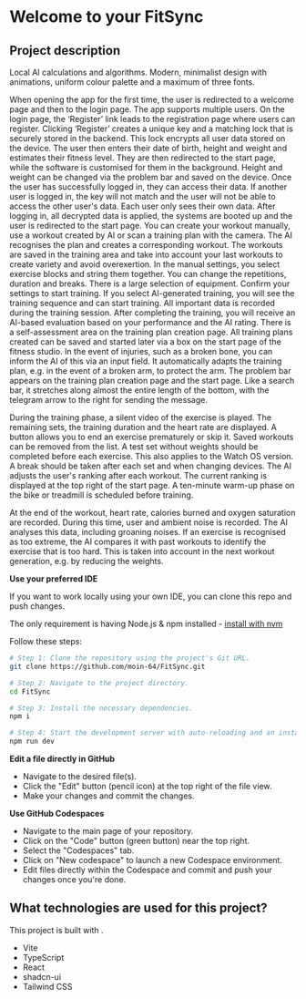 # Welcome to your FitSync

## Project description

Local AI calculations and algorithms. Modern, minimalist design with animations, uniform colour palette and a maximum of three fonts. 

When opening the app for the first time, the user is redirected to a welcome page and then to the login page. The app supports multiple users. On the login page, the ‘Register’ link leads to the registration page where users can register. Clicking ‘Register’ creates a unique key and a matching lock that is securely stored in the backend. This lock encrypts all user data stored on the device. The user then enters their date of birth, height and weight and estimates their fitness level. They are then redirected to the start page, while the software is customised for them in the background. Height and weight can be changed via the problem bar and saved on the device. Once the user has successfully logged in, they can access their data. If another user is logged in, the key will not match and the user will not be able to access the other user's data. Each user only sees their own data. After logging in, all decrypted data is applied, the systems are booted up and the user is redirected to the start page.
You can create your workout manually, use a workout created by AI or scan a training plan with the camera. The AI recognises the plan and creates a corresponding workout. The workouts are saved in the training area and take into account your last workouts to create variety and avoid overexertion. In the manual settings, you select exercise blocks and string them together. You can change the repetitions, duration and breaks. There is a large selection of equipment. Confirm your settings to start training. If you select AI-generated training, you will see the training sequence and can start training. All important data is recorded during the training session. After completing the training, you will receive an AI-based evaluation based on your performance and the AI rating. There is a self-assessment area on the training plan creation page. All training plans created can be saved and started later via a box on the start page of the fitness studio.
In the event of injuries, such as a broken bone, you can inform the AI of this via an input field. It automatically adapts the training plan, e.g. in the event of a broken arm, to protect the arm. The problem bar appears on the training plan creation page and the start page. Like a search bar, it stretches along almost the entire length of the bottom, with the telegram arrow to the right for sending the message. 

During the training phase, a silent video of the exercise is played. The remaining sets, the training duration and the heart rate are displayed. A button allows you to end an exercise prematurely or skip it. Saved workouts can be removed from the list. A test set without weights should be completed before each exercise. This also applies to the Watch OS version. A break should be taken after each set and when changing devices. The AI adjusts the user's ranking after each workout. The current ranking is displayed at the top right of the start page. A ten-minute warm-up phase on the bike or treadmill is scheduled before training. 

At the end of the workout, heart rate, calories burned and oxygen saturation are recorded. During this time, user and ambient noise is recorded. The AI analyses this data, including groaning noises. If an exercise is recognised as too extreme, the AI compares it with past workouts to identify the exercise that is too hard. This is taken into account in the next workout generation, e.g. by reducing the weights.



**Use your preferred IDE**

If you want to work locally using your own IDE, you can clone this repo and push changes. 

The only requirement is having Node.js & npm installed - [install with nvm](https://github.com/nvm-sh/nvm#installing-and-updating)

Follow these steps:

```sh
# Step 1: Clone the repository using the project's Git URL.
git clone https://github.com/moin-64/FitSync.git

# Step 2: Navigate to the project directory.
cd FitSync

# Step 3: Install the necessary dependencies.
npm i

# Step 4: Start the development server with auto-reloading and an instant preview.
npm run dev
```

**Edit a file directly in GitHub**

- Navigate to the desired file(s).
- Click the "Edit" button (pencil icon) at the top right of the file view.
- Make your changes and commit the changes.

**Use GitHub Codespaces**

- Navigate to the main page of your repository.
- Click on the "Code" button (green button) near the top right.
- Select the "Codespaces" tab.
- Click on "New codespace" to launch a new Codespace environment.
- Edit files directly within the Codespace and commit and push your changes once you're done.

## What technologies are used for this project?

This project is built with .

- Vite
- TypeScript
- React
- shadcn-ui
- Tailwind CSS
